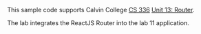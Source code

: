 This sample code supports Calvin College
[CS 336](https://cs.calvin.edu/courses/cs/336/kvlinden)
[Unit 13: Router](https://cs.calvin.edu/courses/cs/336/kvlinden/13router/index.html).

The lab integrates the ReactJS Router into the lab 11 application.
